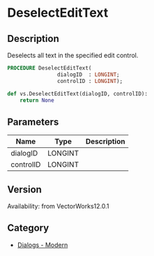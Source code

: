 # DeselectEditText

## Description
Deselects all text in the specified edit control.

```pascal
PROCEDURE DeselectEditText(
				dialogID  : LONGINT;
				controlID : LONGINT);
```

```python
def vs.DeselectEditText(dialogID, controlID):
    return None
```

## Parameters
|Name|Type|Description|
|---|---|---|
|dialogID|LONGINT|   |
|controlID|LONGINT|   |

## Version
Availability: from VectorWorks12.0.1

## Category
* [Dialogs - Modern](../Categories/Dialogs%20-%20Modern.md)
